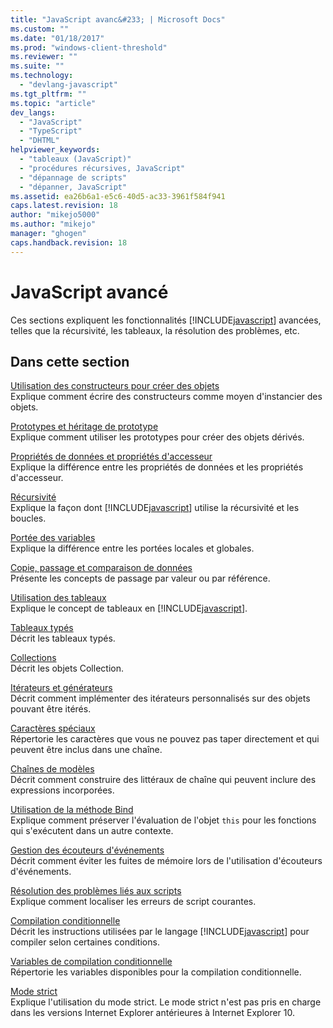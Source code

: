 ```yaml
---
title: "JavaScript avanc&#233; | Microsoft Docs"
ms.custom: ""
ms.date: "01/18/2017"
ms.prod: "windows-client-threshold"
ms.reviewer: ""
ms.suite: ""
ms.technology: 
  - "devlang-javascript"
ms.tgt_pltfrm: ""
ms.topic: "article"
dev_langs: 
  - "JavaScript"
  - "TypeScript"
  - "DHTML"
helpviewer_keywords: 
  - "tableaux (JavaScript)"
  - "procédures récursives, JavaScript"
  - "dépannage de scripts"
  - "dépanner, JavaScript"
ms.assetid: ea26b6a1-e5c6-40d5-ac33-3961f584f941
caps.latest.revision: 18
author: "mikejo5000"
ms.author: "mikejo"
manager: "ghogen"
caps.handback.revision: 18
---
```

# JavaScript avanc&#233;
Ces sections expliquent les fonctionnalités [!INCLUDE[javascript](../../javascript/includes/javascript-md.md)] avancées, telles que la récursivité, les tableaux, la résolution des problèmes, etc.  
  
## Dans cette section  
 [Utilisation des constructeurs pour créer des objets](../../javascript/advanced/using-constructors-to-define-types.md)  
 Explique comment écrire des constructeurs comme moyen d'instancier des objets.  
  
 [Prototypes et héritage de prototype](../../javascript/advanced/prototypes-and-prototype-inheritance.md)  
 Explique comment utiliser les prototypes pour créer des objets dérivés.  
  
 [Propriétés de données et propriétés d'accesseur](../../javascript/advanced/data-properties-and-accessor-properties.md)  
 Explique la différence entre les propriétés de données et les propriétés d'accesseur.  
  
 [Récursivité](../../javascript/advanced/recursion-javascript.md)  
 Explique la façon dont [!INCLUDE[javascript](../../javascript/includes/javascript-md.md)] utilise la récursivité et les boucles.  
  
 [Portée des variables](../../javascript/advanced/variable-scope-javascript.md)  
 Explique la différence entre les portées locales et globales.  
  
 [Copie, passage et comparaison de données](../../javascript/advanced/copying-passing-and-comparing-data-javascript.md)  
 Présente les concepts de passage par valeur ou par référence.  
  
 [Utilisation des tableaux](../../javascript/advanced/using-arrays-javascript.md)  
 Explique le concept de tableaux en [!INCLUDE[javascript](../../javascript/includes/javascript-md.md)].  
  
 [Tableaux typés](../../javascript/advanced/typed-arrays-javascript.md)  
 Décrit les tableaux typés.  
  
 [Collections](../../javascript/advanced/collections-javascript.md)  
 Décrit les objets Collection.  
  
 [Itérateurs et générateurs](../../javascript/advanced/iterators-and-generators-javascript.md)  
 Décrit comment implémenter des itérateurs personnalisés sur des objets pouvant être itérés.  
  
 [Caractères spéciaux](../../javascript/advanced/special-characters-javascript.md)  
 Répertorie les caractères que vous ne pouvez pas taper directement et qui peuvent être inclus dans une chaîne.  
  
 [Chaînes de modèles](../../javascript/advanced/template-strings-javascript.md)  
 Décrit comment construire des littéraux de chaîne qui peuvent inclure des expressions incorporées.  
  
 [Utilisation de la méthode Bind](../../javascript/advanced/using-the-bind-method-javascript.md)  
 Explique comment préserver l'évaluation de l'objet `this` pour les fonctions qui s'exécutent dans un autre contexte.  
  
 [Gestion des écouteurs d'événements](../../javascript/advanced/managing-event-listeners.md)  
 Décrit comment éviter les fuites de mémoire lors de l'utilisation d'écouteurs d'événements.  
  
 [Résolution des problèmes liés aux scripts](../../javascript/advanced/troubleshooting-your-scripts-javascript.md)  
 Explique comment localiser les erreurs de script courantes.  
  
 [Compilation conditionnelle](../../javascript/advanced/conditional-compilation-javascript.md)  
 Décrit les instructions utilisées par le langage [!INCLUDE[javascript](../../javascript/includes/javascript-md.md)] pour compiler selon certaines conditions.  
  
 [Variables de compilation conditionnelle](../../javascript/advanced/conditional-compilation-variables-javascript.md)  
 Répertorie les variables disponibles pour la compilation conditionnelle.  
  
 [Mode strict](../../javascript/advanced/strict-mode-javascript.md)  
 Explique l'utilisation du mode strict.  Le mode strict n'est pas pris en charge dans les versions Internet Explorer antérieures à Internet Explorer 10.